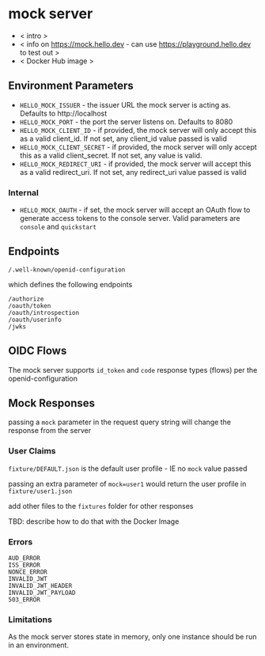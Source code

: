 # mock server

- < intro >
- < info on https://mock.hello.dev - can use https://playground.hello.dev to test out >
- < Docker Hub image >

## Environment Parameters

- `HELLO_MOCK_ISSUER` - the issuer URL the mock server is acting as. Defaults to http://localhost
- `HELLO_MOCK_PORT` - the port the server listens on. Defaults to 8080
- `HELLO_MOCK_CLIENT_ID` - if provided, the mock server will only accept this as a valid client_id. If not set, any client_id value passed is valid
- `HELLO_MOCK_CLIENT_SECRET` - if provided, the mock server will only accept this as a valid client_secret. If not set, any value is valid.
- `HELLO_MOCK_REDIRECT_URI` - if provided, the mock server will accept this as a valid redirect_uri. If not set, any redirect_uri value passed is valid

### Internal

- `HELLO_MOCK_OAUTH` - if set, the mock server will accept an OAuth flow to generate access tokens to the console server. Valid parameters are `console` and `quickstart`

## Endpoints

    /.well-known/openid-configuration

which defines the following endpoints

    /authorize
    /oauth/token
    /oauth/introspection
    /oauth/userinfo
    /jwks

## OIDC Flows

The mock server supports `id_token` and `code` response types (flows) per the openid-configuration

## Mock Responses

passing a `mock` parameter in the request query string will change the response from the server

### User Claims

`fixture/DEFAULT.json` is the default user profile - IE no `mock` value passed

passing an extra parameter of `mock=user1` would return the user profile in `fixture/user1.json`

add other files to the `fixtures` folder for other responses

TBD: describe how to do that with the Docker Image

### Errors

    AUD_ERROR
    ISS_ERROR
    NONCE_ERROR
    INVALID_JWT
    INVALID_JWT_HEADER
    INVALID_JWT_PAYLOAD
    503_ERROR

### Limitations

As the mock server stores state in memory, only one instance should be run in an environment.
